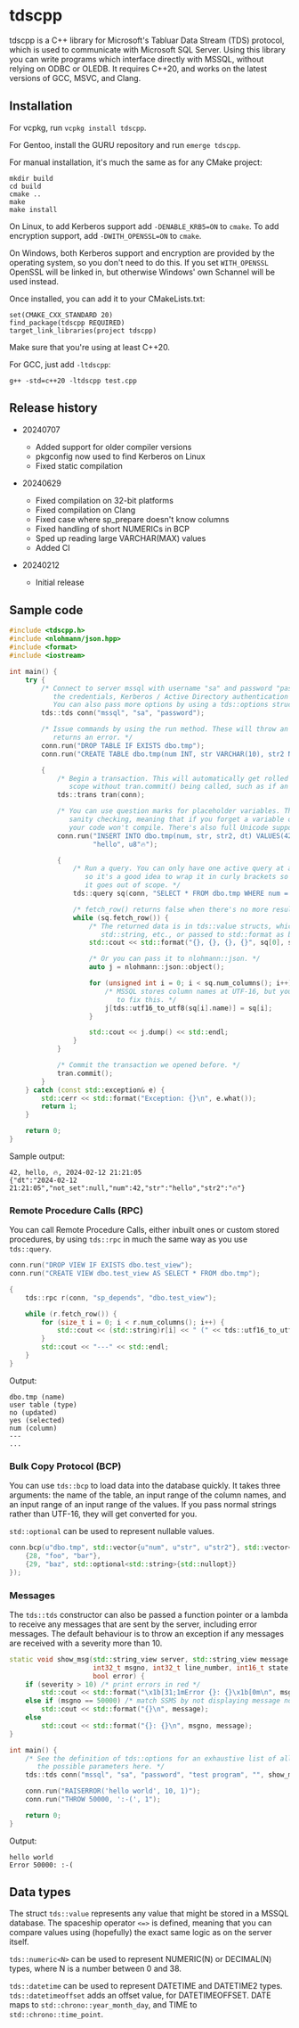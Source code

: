tdscpp
======

tdscpp is a C++ library for Microsoft's Tabluar Data Stream (TDS) protocol, which is used to communicate with Microsoft SQL Server. Using this library you can write programs which interface directly with MSSQL, without relying on ODBC or OLEDB. It requires C++20, and works on the latest versions of GCC, MSVC, and Clang.

Installation
------------

For vcpkg, run `vcpkg install tdscpp`.

For Gentoo, install the GURU repository and run `emerge tdscpp`.

For manual installation, it's much the same as for any CMake project:

````
mkdir build
cd build
cmake ..
make
make install
````

On Linux, to add Kerberos support add `-DENABLE_KRB5=ON` to `cmake`. To add encryption
support, add `-DWITH_OPENSSL=ON` to `cmake`.

On Windows, both Kerberos support and encryption are provided by the operating system,
so you don't need to do this. If you set `WITH_OPENSSL` OpenSSL will be linked in,
but otherwise Windows' own Schannel will be used instead.

Once installed, you can add it to your CMakeLists.txt:

````
set(CMAKE_CXX_STANDARD 20)
find_package(tdscpp REQUIRED)
target_link_libraries(project tdscpp)
````

Make sure that you're using at least C++20.

For GCC, just add `-ltdscpp`:
````
g++ -std=c++20 -ltdscpp test.cpp
````

Release history
---------------

* 20240707
    * Added support for older compiler versions
    * pkgconfig now used to find Kerberos on Linux
    * Fixed static compilation

* 20240629
    * Fixed compilation on 32-bit platforms
    * Fixed compilation on Clang
    * Fixed case where sp_prepare doesn't know columns
    * Fixed handling of short NUMERICs in BCP
    * Sped up reading large VARCHAR(MAX) values
    * Added CI

* 20240212
    * Initial release

Sample code
-----------

````cpp
#include <tdscpp.h>
#include <nlohmann/json.hpp>
#include <format>
#include <iostream>

int main() {
    try {
        /* Connect to server mssql with username "sa" and password "password". If you omit
           the credentials, Kerberos / Active Directory authentication will be used.
           You can also pass more options by using a tds::options struct instead. */
        tds::tds conn("mssql", "sa", "password");

        /* Issue commands by using the run method. These will throw an exception if the server
           returns an error. */
        conn.run("DROP TABLE IF EXISTS dbo.tmp");
        conn.run("CREATE TABLE dbo.tmp(num INT, str VARCHAR(10), str2 NVARCHAR(10), dt DATETIME2(0), not_set INT)");

        {
            /* Begin a transaction. This will automatically get rolled back if it goes out of
               scope without tran.commit() being called, such as if an exception is thrown. */
            tds::trans tran(conn);

            /* You can use question marks for placeholder variables. There's basic constexpr
               sanity checking, meaning that if you forget a variable or have mismatched brackets
               your code won't compile. There's also full Unicode support. */
            conn.run("INSERT INTO dbo.tmp(num, str, str2, dt) VALUES(42, ?, ?, GETDATE())",
                     "hello", u8"🔥");

            {
                /* Run a query. You can only have one active query at a time per connection,
                   so it's a good idea to wrap it in curly brackets so it gets released when
                   it goes out of scope. */
                tds::query sq(conn, "SELECT * FROM dbo.tmp WHERE num = ?", 42);

                /* fetch_row() returns false when there's no more results. */
                while (sq.fetch_row()) {
                    /* The returned data is in tds::value structs, which can be cast to int,
                       std::string, etc., or passed to std::format as below. */
                    std::cout << std::format("{}, {}, {}, {}", sq[0], sq[1], sq[2], sq[3]) << std::endl;

                    /* Or you can pass it to nlohmann::json. */
                    auto j = nlohmann::json::object();

                    for (unsigned int i = 0; i < sq.num_columns(); i++) {
                        /* MSSQL stores column names at UTF-16, but you can use tds::utf16_to_utf8
                           to fix this. */
                        j[tds::utf16_to_utf8(sq[i].name)] = sq[i];
                    }

                    std::cout << j.dump() << std::endl;
                }
            }

            /* Commit the transaction we opened before. */
            tran.commit();
        }
    } catch (const std::exception& e) {
        std::cerr << std::format("Exception: {}\n", e.what());
        return 1;
    }

    return 0;
}
````

Sample output:
````
42, hello, 🔥, 2024-02-12 21:21:05
{"dt":"2024-02-12 21:21:05","not_set":null,"num":42,"str":"hello","str2":"🔥"}
````

### Remote Procedure Calls (RPC)

You can call Remote Procedure Calls, either inbuilt ones or custom stored procedures,
by using `tds::rpc` in much the same way as you use `tds::query`.

````cpp
conn.run("DROP VIEW IF EXISTS dbo.test_view");
conn.run("CREATE VIEW dbo.test_view AS SELECT * FROM dbo.tmp");

{
    tds::rpc r(conn, "sp_depends", "dbo.test_view");

    while (r.fetch_row()) {
        for (size_t i = 0; i < r.num_columns(); i++) {
            std::cout << (std::string)r[i] << " (" << tds::utf16_to_utf8(r[i].name) << ")" << std::endl;
        }
        std::cout << "---" << std::endl;
    }
}
````

Output:
````
dbo.tmp (name)
user table (type)
no (updated)
yes (selected)
num (column)
---
...
````

### Bulk Copy Protocol (BCP)

You can use `tds::bcp` to load data into the database quickly. It takes three arguments:
the name of the table, an input range of the column names, and an input range of
an input range of the values. If you pass normal strings rather than UTF-16, they will
get converted for you.

`std::optional` can be used to represent nullable values.

````cpp
conn.bcp(u"dbo.tmp", std::vector{u"num", u"str", u"str2"}, std::vector<std::vector<tds::value>>{
    {28, "foo", "bar"},
    {29, "baz", std::optional<std::string>{std::nullopt}}
});
````

### Messages

The `tds::tds` constructor can also be passed a function pointer or a lambda to receive
any messages that are sent by the server, including error messages. The default behaviour
is to throw an exception if any messages are received with a severity more than 10.

````cpp
static void show_msg(std::string_view server, std::string_view message, std::string_view proc_name,
                     int32_t msgno, int32_t line_number, int16_t state, uint8_t severity,
                     bool error) {
    if (severity > 10) /* print errors in red */
        std::cout << std::format("\x1b[31;1mError {}: {}\x1b[0m\n", msgno, message);
    else if (msgno == 50000) /* match SSMS by not displaying message no. if 50000 (RAISERROR etc.) */
        std::cout << std::format("{}\n", message);
    else
        std::cout << std::format("{}: {}\n", msgno, message);
}

int main() {
    /* See the definition of tds::options for an exhaustive list of all
       the possible parameters here. */
    tds::tds conn("mssql", "sa", "password", "test program", "", show_msg);

    conn.run("RAISERROR('hello world', 10, 1)");
    conn.run("THROW 50000, ':-(', 1");

    return 0;
}
````

Output:
````
hello world
Error 50000: :-(
````

Data types
----------

The struct `tds::value` represents any value that might be stored in a MSSQL database. The spaceship
operator `<=>` is defined, meaning that you can compare values using (hopefully) the
exact same logic as on the server itself.

`tds::numeric<N>` can be used to represent NUMERIC(N) or DECIMAL(N) types, where
N is a number between 0 and 38.

`tds::datetime` can be used to represent DATETIME and DATETIME2 types. `tds::datetimeoffset`
adds an offset value, for DATETIMEOFFSET. DATE maps to `std::chrono::year_month_day`,
and TIME to `std::chrono::time_point`.
